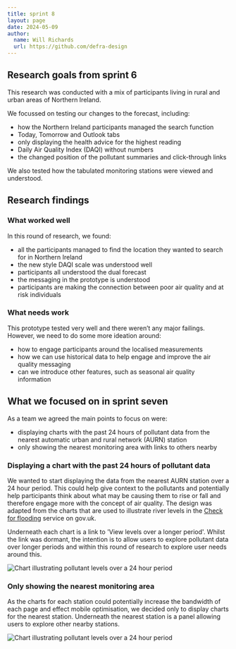 ```yaml
---
title: sprint 8
layout: page
date: 2024-05-09
author:
  name: Will Richards
  url: https://github.com/defra-design
---
```


## Research goals from sprint 6



This research was conducted with a mix of participants living in rural and urban areas of Northern Ireland.

We focussed on testing our changes to the forecast, including:
* how the Northern Ireland participants managed the search function
* Today, Tomorrow and Outlook tabs
* only displaying the health advice for the highest reading
* Daily Air Quality Index (DAQI) without numbers  
* the changed position of the pollutant summaries and click-through links

We also tested how the tabulated monitoring stations were viewed and understood.


## Research findings

### What worked well

In this round of research, we found:

* all the participants managed to find the location they wanted to search for in Northern Ireland
* the new style DAQI scale was understood well
* participants all understood the dual forecast 
* the messaging in the prototype is understood
* participants are making the connection between poor air quality and at risk individuals


### What needs work

This prototype tested very well and there weren’t any major failings. However, we need to do some more ideation around:
* how to engage participants around the localised measurements
* how we can use historical data to help engage and improve the air quality messaging
* can we introduce other features, such as seasonal air quality information



## What we focused on in sprint seven

As a team we agreed the main points to focus on were:  

* displaying charts with the past 24 hours of pollutant data from the nearest automatic urban and rural network (AURN) station
* only showing the nearest monitoring area with links to others nearby

### Displaying a chart with the past 24 hours of pollutant data

We wanted to start displaying the data from the nearest AURN station over a 24 hour period. This could help give context to the pollutants and potentially help participants think about what may be causing them to rise or fall and therefore engage more with the concept of air quality. The design was adapted from the charts that are used to illustrate river levels in the [Check for flooding](https://check-for-flooding.service.gov.uk/station/3179) service on gov.uk.

Underneath each chart is a link to 'View levels over a longer period'. Whilst the link was dormant, the intention is to allow users to explore pollutant data over longer periods and within this round of research to explore user needs around this.

![Chart illustrating pollutant levels over a 24 hour period](../../images/sprint-8/graphs.png "")

### Only showing the nearest monitoring area

As the charts for each station could potentially increase the bandwidth of each page and effect mobile optimisation, we decided only to display charts for the nearest station. Underneath the nearest station is a panel allowing users to explore other nearby stations.

![Chart illustrating pollutant levels over a 24 hour period](../../images/sprint-8/other-areas-monitored-nearby.png "")

